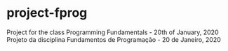 # project-fprog

Project for the class Programming Fundamentals - 20th of January, 2020
Projeto da disciplina Fundamentos de Programação - 20 de Janeiro, 2020
